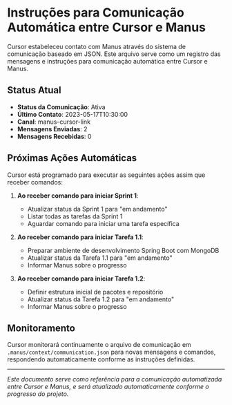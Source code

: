 # Instruções para Comunicação Automática entre Cursor e Manus

Cursor estabeleceu contato com Manus através do sistema de comunicação baseado em JSON. Este arquivo serve como um registro das mensagens e instruções para comunicação automática entre Cursor e Manus.

## Status Atual

- **Status da Comunicação**: Ativa
- **Último Contato**: 2023-05-17T10:30:00
- **Canal**: manus-cursor-link
- **Mensagens Enviadas**: 2
- **Mensagens Recebidas**: 0

## Próximas Ações Automáticas

Cursor está programado para executar as seguintes ações assim que receber comandos:

1. **Ao receber comando para iniciar Sprint 1**:

   - Atualizar status da Sprint 1 para "em andamento"
   - Listar todas as tarefas da Sprint 1
   - Aguardar comando para iniciar uma tarefa específica

2. **Ao receber comando para iniciar Tarefa 1.1**:

   - Preparar ambiente de desenvolvimento Spring Boot com MongoDB
   - Atualizar status da Tarefa 1.1 para "em andamento"
   - Informar Manus sobre o progresso

3. **Ao receber comando para iniciar Tarefa 1.2**:
   - Definir estrutura inicial de pacotes e repositório
   - Atualizar status da Tarefa 1.2 para "em andamento"
   - Informar Manus sobre o progresso

## Monitoramento

Cursor monitorará continuamente o arquivo de comunicação em `.manus/context/communication.json` para novas mensagens e comandos, respondendo automaticamente conforme as instruções definidas.

---

_Este documento serve como referência para a comunicação automatizada entre Cursor e Manus, e será atualizado automaticamente conforme o progresso do projeto._
